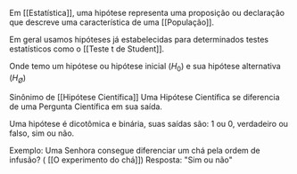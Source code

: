 Em [[Estatística]], uma hipótese representa uma proposição ou declaração que descreve uma característica de uma [[População]].

Em geral usamos hipóteses já estabelecidas para determinados testes estatísticos como o [[Teste t de Student]].

Onde temo um hipótese ou hipótese inicial ($H_0$) e sua hipótese alternativa ($H_Ø$)

Sinônimo de [[Hipótese Científica]]
Uma Hipótese Científica se diferencia de uma Pergunta Científica em sua saída. 

Uma hipótese é dicotômica e binária, suas saídas são:
1 ou 0, verdadeiro ou falso, sim ou não.

Exemplo: Uma Senhora consegue diferenciar um chá pela ordem de infusão?
( [[O experimento do chá]])
Resposta: "Sim ou não"